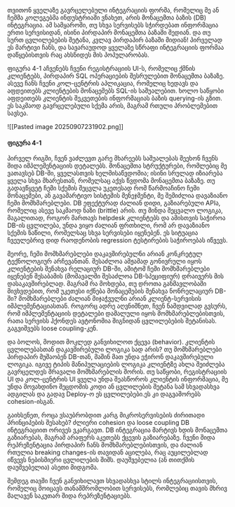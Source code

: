 თვითონ ყველაზე გავრცელებული ინტეგრაციის ფორმა, რომელიც მე ან ჩემმა კოლეგებმა ინდუსტრიაში ვნახეთ, არის მონაცემთა ბაზის (DB) ინტეგრაცია. ამ სამყაროში, თუ სხვა სერვისებს სჭირდებათ ინფორმაცია ერთი სერვისიდან, ისინი პირდაპირ მონაცემთა ბაზაში შედიან. და თუ სურთ ცვლილებების შეტანა, კვლავ პირდაპირ ბაზაში მიდიან! პირველად ეს მარტივი ჩანს, და სავარაუდოდ ყველაზე სწრაფი ინტეგრაციის ფორმაა დაწყებისთვის  რაც ახსნიდეს მის პოპულარობას.

ფიგურა 4-1 აჩვენებს ჩვენი რეგისტრაციის UI-ს, რომელიც ქმნის კლიენტებს, პირდაპირ SQL ოპერაციების შესრულებით მონაცემთა ბაზაზე. ასევე ჩანს ჩვენი კოლ-ცენტრის აპლიკაცია, რომელიც ხედავს და აფდეითებს კლიენტების მონაცემებს SQL-ის საშუალებით. ხოლო საწყობი აფდეითებს კლიენტის შეკვეთების ინფორმაციას ბაზის querying-ის გზით. ეს საკმაოდ გავრცელებული სქემა არის, მაგრამ რთული პრობლემებით სავსეა.

![[Pasted image 20250907231902.png]]
#### ფიგურა 4-1

პირველ რიგში, ჩვენ ვაძლევთ გარე მხარეებს საშუალებას შეეხონ ჩვენს შიდა იმპლემენტაციის დეტალებს. მონაცემთა სტრუქტურები, რომლებიც მე ვათავსებ DB-ში, ყველასთვის ხელმისაწვდომია; ისინი სრულად იზიარება ყველა სხვა მხარესთან, რომელსაც აქვს წვდომა მონაცემთა ბაზაზე. თუ გადავწყვეტ ჩემი სქემის შეცვლა უკეთესად რომ წარმოაჩინო ჩემი მონაცემები, ან გავამარტივო სისტემის მენეჯმენტი, მე შემიძლია დავაზიანო ჩემი მომხმარებლები. DB ეფექტურად ძალიან დიდი, გაზიარებული APIა, რომელიც ასევე საკმაოდ ნაზი (brittle) არის. თუ მინდა შეცვალო ლოგიკა, მაგალითად, როგორ მართავს helpdesk კლიენტებს და ამისთვის საჭიროა DB-ის ცვლილება, უნდა ვიყო ძალიან ფრთხილი, რომ არ დავაზიანო სქემის ნაწილი, რომელსაც სხვა სერვისები იყენებენ. ეს სიტუაცია ჩვეულებრივ დიდ რაოდენობის regression ტესტირების საჭიროებას იწვევს.

მეორე, ჩემი მომხმარებლები დაკავშირებულნი არიან კონკრეტულ ტექნოლოგიურ არჩევანთან. შესაძლოა ამჟამად გონივრული იყოს კლიენტების შენახვა რელაციურ DB-ში, ამიტომ ჩემი მომხმარებლები იყენებენ შესაბამის (მომავალში შესაძლოა DB-სპეციფიურ) დრაივერს მის დასაკავშირებლად. მაგრამ რა მოხდება, თუ დროთა განმავლობაში მივხვდებით, რომ უკეთესი იქნება მონაცემების შენახვა ნონრელაციურ DB-ში? მომხმარებლები ძალიან მიჯაჭვულნი არიან კლიენტ-სერვისის იმპლემენტაციასთან. როგორც ადრე აღვნიშნეთ, ჩვენ ნამდვილად გვსურს, რომ იმპლემენტაციის დეტალები დამალული იყოს მომხმარებლებისთვის, რათა სერვისს ჰქონდეს ავტონომია შიგნიდან ცვლილებების შეტანისას. გაგვიშვებს loose coupling-კენ.

და ბოლოს, მოდით მოკლედ განვიხილოთ ქცევა (behavior). კლიენტის ცვლილებასთან დაკავშირებული ლოგიკა სად არის? თუ მომხმარებლები პირდაპირ მუშაობენ DB-თან, მაშინ მათ უნდა ეჭირონ დაკავშირებული ლოგიკა. იგივე ტიპის მანიპულაციების ლოგიკა კლიენტზე ახლა შეიძლება გავრცელდეს მრავალი მომხმარებლის შორის. თუ საწყობი, რეგისტრაციის UI და კოლ-ცენტრის UI ყველა უნდა შეასწოროს კლიენტის ინფორმაცია, მე უნდა მოვახდინო შეცდომის კოდი ან ცვლილების შეტანა სამ სხვადასხვა ადგილას და გადავ Deploy-ო ეს ცვლილებები.ეს კი დაგვაშორებს cohesion-ისგან.

გაიხსენეთ, როცა ვსაუბრობდით კარგ მიკროსერვისების ძირითადი პრინციპების შესახებ? ძლიერი cohesion და loose coupling  DB ინტეგრაციით ორივეს ვკარგავთ. DB ინტეგრაცია მარტივს ხდის მონაცემთა გაზიარებას, მაგრამ არაფერს აკეთებს ქცევის გაზიარებაზე. ჩვენი შიდა რეპრეზენტაცია პირდაპირ ჩანს მომხმარებლებისთვის, და ძალიან რთულია breaking changes-ის თავიდან აცილება, რაც აუცილებლად იწვევს ნებისმიერი ცვლილების შიშს. დაუშვებელია (ან თითქმის დაუშვებელია) ასეთი მიდგომა.

შემდეგ თავში ჩვენ განვიხილავთ სხვადასხვა სტილს ინტეგრაციისთვის, რომელიც მოიცავს თანამშრომლობით სერვისებს, რომლებიც თავის მხრივ მალავენ საკუთარ შიდა რეპრეზენტაციებს.